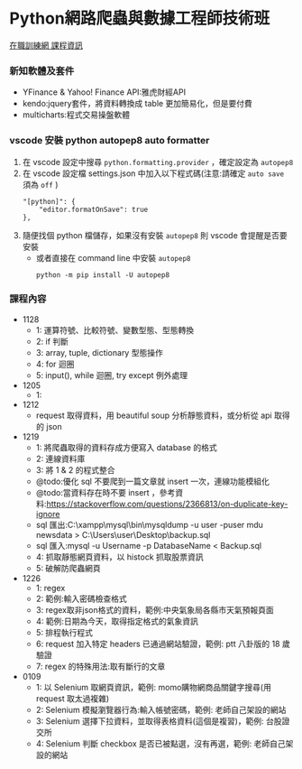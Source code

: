 # Python網路爬蟲與數據工程師技術班 #

[在職訓練網 課程資訊](https://ojt.wda.gov.tw/ClassSearch/Detail?OCID=136398&plantype=1)

### 新知軟體及套件 ###

* YFinance & Yahoo! Finance API:雅虎財經API
* kendo:jquery套件，將資料轉換成 table 更加簡易化，但是要付費
* multicharts:程式交易操盤軟體

### vscode 安裝 python autopep8 auto formatter ###
1. 在 vscode 設定中搜尋 `python.formatting.provider` ，確定設定為 `autopep8`
2. 在 vscode 設定檔 settings.json 中加入以下程式碼(注意:請確定 `auto save` 須為 `off` )
    ```
    "[python]": {
        "editor.formatOnSave": true
    },
    ```
3. 隨便找個 python 檔儲存，如果沒有安裝 `autopep8` 則 vscode 會提醒是否要安裝
    * 或者直接在 command line 中安裝 `autopep8`
        ```
        python -m pip install -U autopep8
        ```

### 課程內容 ###

* 1128
    * 1: 運算符號、比較符號、變數型態、型態轉換
    * 2: if 判斷
    * 3: array, tuple, dictionary 型態操作
    * 4: for 迴圈
    * 5: input(), while 迴圈, try except 例外處理
* 1205
    * 1: 
* 1212
    * request 取得資料，用 beautiful soup 分析靜態資料，或分析從 api 取得的 json
* 1219
    * 1: 將爬蟲取得的資料存成方便寫入 database 的格式
    * 2: 連線資料庫
    * 3: 將 1 & 2 的程式整合
    * @todo:優化 sql 不要爬到一篇文章就 insert 一次，連線功能模組化
    * @todo:當資料存在時不要 insert ，參考資料:https://stackoverflow.com/questions/2366813/on-duplicate-key-ignore
    * sql 匯出:C:\xampp\mysql\bin\mysqldump -u user -puser mdu newsdata > C:\Users\user\Desktop\backup.sql
    * sql 匯入:mysql -u Username -p DatabaseName < Backup.sql
    * 4: 抓取靜態網頁資料，以 histock 抓取股票資訊
    * 5: 破解防爬蟲網頁
* 1226
    * 1: regex
    * 2: 範例:輸入密碼檢查格式
    * 3: regex取非json格式的資料，範例:中央氣象局各縣市天氣預報頁面
    * 4: 範例:日期為今天，取得指定格式的氣象資訊
    * 5: 排程執行程式
    * 6: request 加入特定 headers 已通過網站驗證，範例: ptt 八卦版的 18 歲驗證
    * 7: regex 的特殊用法:取有斷行的文章
* 0109
    * 1: 以 Selenium 取網頁資訊，範例: momo購物網商品關鍵字搜尋(用 request 取太過複雜)
    * 2: Selenium 模擬瀏覽器行為:輸入帳號密碼，範例: 老師自己架設的網站
    * 3: Selenium 選擇下拉資料，並取得表格資料(這個是複習)，範例: 台股證交所
    * 4: Selenium 判斷 checkbox 是否已被點選，沒有再選，範例: 老師自己架設的網站